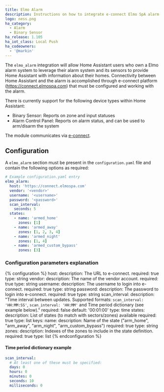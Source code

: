 ```yaml
---
title: Elmo Alarm
description: Instructions on how to integrate e-connect Elmo SpA alarm system with Home Assistant.
logo: ness.png
ha_category:
  - Alarm
  - Binary Sensor
ha_release: 1.105
ha_iot_class: Local Push
ha_codeowners:
  - '@markin'
---
```


The `elmo_alarm` integration will allow Home Assistant users who own a Elmo alarm system to leverage their alarm system and its sensors to provide Home Assistant with information about their homes. 
Connectivity between Home Assistant and the alarm is accomplished through e-connect platform (https://connect.elmospa.com) that must be configured and working with the alarm.

There is currently support for the following device types within Home Assistant:

- Binary Sensor: Reports on zone and input statuses
- Alarm Control Panel: Reports on alarm status, and can be used to arm/disarm the system

The module communicates via [e-connect](https://connect.elmospa.com).

## Configuration

A `elmo_alarm` section must be present in the `configuration.yaml` file and contain the following options as required:

```yaml
# Example configuration.yaml entry
elmo_alarm:
  host: 'https://connect.elmospa.com'
  vendor: '<vendor>'
  username: '<username>'
  password: '<password>'
  scan_interval:
    seconds: 5
  states:
    - name: 'armed_home'
      zones: [1]
    - name: 'armed_away'
      zones: [1, 2, 3, 4]
    - name: 'armed_night'
      zones: [1, 4]
    - name: 'armed_custom_bypass'
      zones: [3]
```

### Configuration parameters explanation
{% configuration %}
host:
  description: The URL to e-connect.
  required: true
  type: string
vendor:
  description: The name of the vendor account.
  required: true
  type: string
username:
  description: The username to login into e-connect.
  required: true
  type: string
password:
  description: The password to login into e-connect.
  required: true
  type: string
scan_interval:
  description: "Time interval between updates. Supported formats: `scan_interval: 'HH:MM:SS'`, `scan_interval: 'HH:MM'` and Time period dictionary (see example below)."
  required: false
  default: '00:01:00'
  type: time
states:
  description: List of states (to match with sectors/zones) available
  required: true
  type: list
  keys:
    name:
      description: Name of the state ("arm_home", "arm_away", "arm_night", "arm_custom_bypass")
      required: true
      type: string
    zones:
      description: Indexes of the zones to include in the state definition.
      required: true
      type: list
{% endconfiguration %}
#### Time period dictionary example

```yaml
scan_interval:
  # At least one of these must be specified:
  days: 0
  hours: 0
  minutes: 0
  seconds: 10
  milliseconds: 0
```
